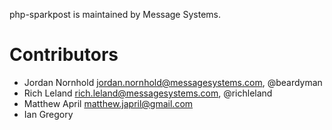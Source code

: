 php-sparkpost is maintained by Message Systems.

# Contributors

* Jordan Nornhold <jordan.nornhold@messagesystems.com>, @beardyman
* Rich Leland <rich.leland@messagesystems.com>, @richleland
* Matthew April <matthew.japril@gmail.com>
* Ian Gregory

